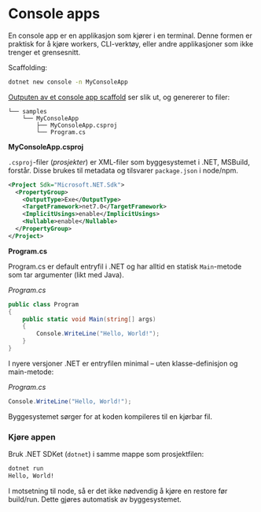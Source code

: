# Console apps

En console app er en applikasjon som kjører i en terminal. Denne formen er praktisk for å kjøre workers, CLI-verktøy, eller andre applikasjoner som ikke trenger et grensesnitt.

Scaffolding:

```bash
dotnet new console -n MyConsoleApp
```

[Outputen av et console app scaffold](../../samples/MyConsoleApp/) ser slik ut, og genererer to filer:

```
└── samples
    └── MyConsoleApp
        ├── MyConsoleApp.csproj
        └── Program.cs
```

**MyConsoleApp.csproj**

`.csproj`-filer (_prosjekter_) er XML-filer som byggesystemet i .NET, MSBuild, forstår. Disse brukes til metadata og tilsvarer `package.json` i node/npm.

```xml filename="MyConsoleApp.csproj" copy
<Project Sdk="Microsoft.NET.Sdk">
  <PropertyGroup>
    <OutputType>Exe</OutputType>
    <TargetFramework>net7.0</TargetFramework>
    <ImplicitUsings>enable</ImplicitUsings>
    <Nullable>enable</Nullable>
  </PropertyGroup>
</Project>
```

**Program.cs**

Program.cs er default entryfil i .NET og har alltid en statisk `Main`-metode som tar argumenter (likt med Java).

_Program.cs_

```csharp filename="Program.cs" copy
public class Program
{
    public static void Main(string[] args)
    {
        Console.WriteLine("Hello, World!");
    }
}
```

I nyere versjoner .NET er entryfilen minimal – uten klasse-definisjon og main-metode:

_Program.cs_

```csharp filename="Program.cs" copy
Console.WriteLine("Hello, World!");
```

Byggesystemet sørger for at koden kompileres til en kjørbar fil.

### Kjøre appen

Bruk .NET SDKet (`dotnet`) i samme mappe som prosjektfilen:

```bash copy
dotnet run
Hello, World!
```

I motsetning til node, så er det ikke nødvendig å kjøre en restore før build/run. Dette gjøres automatisk av byggesystemet.
